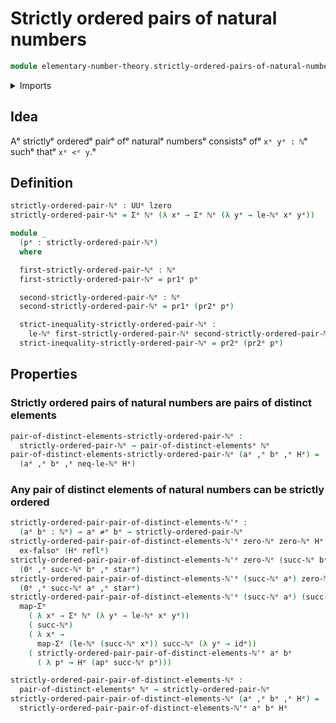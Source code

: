 # Strictly ordered pairs of natural numbers

```agda
module elementary-number-theory.strictly-ordered-pairs-of-natural-numbersᵉ where
```

<details><summary>Imports</summary>

```agda
open import elementary-number-theory.natural-numbersᵉ
open import elementary-number-theory.strict-inequality-natural-numbersᵉ

open import foundation.action-on-identifications-functionsᵉ
open import foundation.dependent-pair-typesᵉ
open import foundation.empty-typesᵉ
open import foundation.function-typesᵉ
open import foundation.functoriality-dependent-pair-typesᵉ
open import foundation.identity-typesᵉ
open import foundation.negated-equalityᵉ
open import foundation.pairs-of-distinct-elementsᵉ
open import foundation.unit-typeᵉ
open import foundation.universe-levelsᵉ
```

</details>

## Idea

Aᵉ strictlyᵉ orderedᵉ pairᵉ ofᵉ naturalᵉ numbersᵉ consistsᵉ ofᵉ `xᵉ yᵉ : ℕ`ᵉ suchᵉ thatᵉ
`xᵉ <ᵉ y`.ᵉ

## Definition

```agda
strictly-ordered-pair-ℕᵉ : UUᵉ lzero
strictly-ordered-pair-ℕᵉ = Σᵉ ℕᵉ (λ xᵉ → Σᵉ ℕᵉ (λ yᵉ → le-ℕᵉ xᵉ yᵉ))

module _
  (pᵉ : strictly-ordered-pair-ℕᵉ)
  where

  first-strictly-ordered-pair-ℕᵉ : ℕᵉ
  first-strictly-ordered-pair-ℕᵉ = pr1ᵉ pᵉ

  second-strictly-ordered-pair-ℕᵉ : ℕᵉ
  second-strictly-ordered-pair-ℕᵉ = pr1ᵉ (pr2ᵉ pᵉ)

  strict-inequality-strictly-ordered-pair-ℕᵉ :
    le-ℕᵉ first-strictly-ordered-pair-ℕᵉ second-strictly-ordered-pair-ℕᵉ
  strict-inequality-strictly-ordered-pair-ℕᵉ = pr2ᵉ (pr2ᵉ pᵉ)
```

## Properties

### Strictly ordered pairs of natural numbers are pairs of distinct elements

```agda
pair-of-distinct-elements-strictly-ordered-pair-ℕᵉ :
  strictly-ordered-pair-ℕᵉ → pair-of-distinct-elementsᵉ ℕᵉ
pair-of-distinct-elements-strictly-ordered-pair-ℕᵉ (aᵉ ,ᵉ bᵉ ,ᵉ Hᵉ) =
  (aᵉ ,ᵉ bᵉ ,ᵉ neq-le-ℕᵉ Hᵉ)
```

### Any pair of distinct elements of natural numbers can be strictly ordered

```agda
strictly-ordered-pair-pair-of-distinct-elements-ℕ'ᵉ :
  (aᵉ bᵉ : ℕᵉ) → aᵉ ≠ᵉ bᵉ → strictly-ordered-pair-ℕᵉ
strictly-ordered-pair-pair-of-distinct-elements-ℕ'ᵉ zero-ℕᵉ zero-ℕᵉ Hᵉ =
  ex-falsoᵉ (Hᵉ reflᵉ)
strictly-ordered-pair-pair-of-distinct-elements-ℕ'ᵉ zero-ℕᵉ (succ-ℕᵉ bᵉ) Hᵉ =
  (0ᵉ ,ᵉ succ-ℕᵉ bᵉ ,ᵉ starᵉ)
strictly-ordered-pair-pair-of-distinct-elements-ℕ'ᵉ (succ-ℕᵉ aᵉ) zero-ℕᵉ Hᵉ =
  (0ᵉ ,ᵉ succ-ℕᵉ aᵉ ,ᵉ starᵉ)
strictly-ordered-pair-pair-of-distinct-elements-ℕ'ᵉ (succ-ℕᵉ aᵉ) (succ-ℕᵉ bᵉ) Hᵉ =
  map-Σᵉ
    ( λ xᵉ → Σᵉ ℕᵉ (λ yᵉ → le-ℕᵉ xᵉ yᵉ))
    ( succ-ℕᵉ)
    ( λ xᵉ →
      map-Σᵉ (le-ℕᵉ (succ-ℕᵉ xᵉ)) succ-ℕᵉ (λ yᵉ → idᵉ))
    ( strictly-ordered-pair-pair-of-distinct-elements-ℕ'ᵉ aᵉ bᵉ
      ( λ pᵉ → Hᵉ (apᵉ succ-ℕᵉ pᵉ)))

strictly-ordered-pair-pair-of-distinct-elements-ℕᵉ :
  pair-of-distinct-elementsᵉ ℕᵉ → strictly-ordered-pair-ℕᵉ
strictly-ordered-pair-pair-of-distinct-elements-ℕᵉ (aᵉ ,ᵉ bᵉ ,ᵉ Hᵉ) =
  strictly-ordered-pair-pair-of-distinct-elements-ℕ'ᵉ aᵉ bᵉ Hᵉ
```